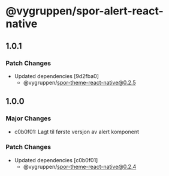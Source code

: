 # @vygruppen/spor-alert-react-native

## 1.0.1

### Patch Changes

- Updated dependencies [9d2fba0]
  - @vygruppen/spor-theme-react-native@0.2.5

## 1.0.0

### Major Changes

- c0b0f01: Lagt til første versjon av alert komponent

### Patch Changes

- Updated dependencies [c0b0f01]
  - @vygruppen/spor-theme-react-native@0.2.4
